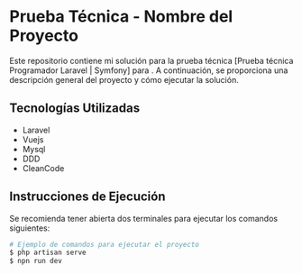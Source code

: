 # Prueba Técnica - Nombre del Proyecto

Este repositorio contiene mi solución para la prueba técnica [Prueba técnica Programador Laravel | Symfony] para . A continuación, se proporciona una descripción general del proyecto y cómo ejecutar la solución.

## Tecnologías Utilizadas

- Laravel
- Vuejs
- Mysql
- DDD
- CleanCode

## Instrucciones de Ejecución

Se recomienda tener abierta dos terminales para ejecutar los comandos siguientes:

```bash
# Ejemplo de comandos para ejecutar el proyecto
$ php artisan serve
$ npn run dev